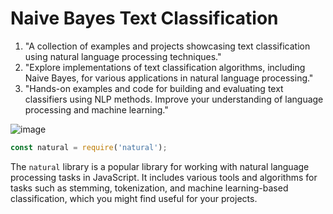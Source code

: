 # Naive Bayes Text Classification

1. "A collection of examples and projects showcasing text classification using natural language processing techniques."
2. "Explore implementations of text classification algorithms, including Naive Bayes, for various applications in natural language processing."
3. "Hands-on examples and code for building and evaluating text classifiers using NLP methods. Improve your understanding of language processing and machine learning."

![image](https://github.com/amadich/NLP-Classifier-Examples/assets/74735976/60be1c9a-2f35-4b70-a66b-44a0b89b3171)

```js
const natural = require('natural');
```

The `natural` library is a popular library for working with natural language processing tasks in JavaScript. It includes various tools and algorithms for tasks such as stemming, tokenization, and machine learning-based classification, which you might find useful for your projects.

